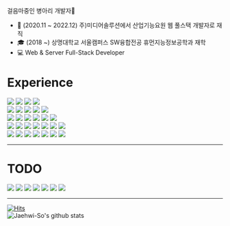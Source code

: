 <p>
    걸음마중인 병아리 개발자👶<br>
</p>
   
- 🏬 (2020.11 ~ 2022.12) 주)미디어솔루션에서 산업기능요원 웹 풀스택 개발자로 재직
- 🎓 (2018 ~) 상명대학교 서울캠퍼스 SW융합전공 휴먼지능정보공학과 재학
- 💻 Web & Server Full-Stack Developer

<div><h1>Experience</h1></div>

<div> 
    <img src="https://img.shields.io/badge/java-007396?style=for-the-badge&logo=java&logoColor=white"> 
    <img src="https://img.shields.io/badge/c++-00599C?style=for-the-badge&logo=c%2B%2B&logoColor=white">
    <img src="https://img.shields.io/badge/python-3776AB?style=for-the-badge&logo=python&logoColor=white"> 
    <img src="https://img.shields.io/badge/csharp-239120?style=for-the-badge&logo=csharp&logoColor=white">    
    <br>   
    <img src="https://img.shields.io/badge/html5-E34F26?style=for-the-badge&logo=html5&logoColor=white"> 
    <img src="https://img.shields.io/badge/css-1572B6?style=for-the-badge&logo=css3&logoColor=white"> 
    <img src="https://img.shields.io/badge/javascript-F7DF1E?style=for-the-badge&logo=javascript&logoColor=black"> 
    <img src="https://img.shields.io/badge/typescript-3178C6?style=for-the-badge&logo=typescript&logoColor=black"> 
    <img src="https://img.shields.io/badge/bootstrap-7952B3?style=for-the-badge&logo=bootstrap&logoColor=white">
    <br>    
    <img src="https://img.shields.io/badge/oracle-F80000?style=for-the-badge&logo=oracle&logoColor=white"> 
    <img src="https://img.shields.io/badge/mysql-4479A1?style=for-the-badge&logo=mysql&logoColor=white"> 
    <img src="https://img.shields.io/badge/mariaDB-003545?style=for-the-badge&logo=mariaDB&logoColor=white"> 
    <img src="https://img.shields.io/badge/mongoDB-47A248?style=for-the-badge&logo=MongoDB&logoColor=white">
    <img src="https://img.shields.io/badge/mssql-4479A1?style=for-the-badge&logo=microsoft-sql-server&logoColor=white">
    <img src="https://img.shields.io/badge/redis-DC382D?style=for-the-badge&logo=redis&logoColor=white">
    <br>   
    <img src="https://img.shields.io/badge/angular-DD0031?style=for-the-badge&logo=angular&logoColor=white">
    <img src="https://img.shields.io/badge/node.js-339933?style=for-the-badge&logo=Node.js&logoColor=white">
    <img src="https://img.shields.io/badge/spring-6DB33F?style=for-the-badge&logo=spring&logoColor=white"> 
    <img src="https://img.shields.io/badge/express-000000?style=for-the-badge&logo=express&logoColor=white">  
    <img src="https://img.shields.io/badge/.net-512BD4?style=for-the-badge&logo=.net&logoColor=white">
    <img src="https://img.shields.io/badge/electron-47848F?style=for-the-badge&logo=electron&logoColor=white"> 
    <img src="https://img.shields.io/badge/android-3DDC84?style=for-the-badge&logo=android&logoColor=white"> 
    <br>
    <img src="https://img.shields.io/badge/linux-FCC624?style=for-the-badge&logo=linux&logoColor=black"> 
    <img src="https://img.shields.io/badge/docker-2496ED?style=for-the-badge&logo=docker&logoColor=white"> 
    <img src="https://img.shields.io/badge/webpack-8DD6F9?style=for-the-badge&logo=webpack&logoColor=white"> 
    <img src="https://img.shields.io/badge/iis-000000?style=for-the-badge&logo=iis&logoColor=white"> 
    <img src="https://img.shields.io/badge/firebase-FFCA28?style=for-the-badge&logo=firebase&logoColor=white"> 
    <img src="https://img.shields.io/badge/github-181717?style=for-the-badge&logo=github&logoColor=white">
    <img src="https://img.shields.io/badge/git-F05032?style=for-the-badge&logo=git&logoColor=white">
    <br>
 </div>
 <hr>
 <div><h1>TODO</h1></div>
 <div>
  <img src="https://img.shields.io/badge/springboot-6DB33F?style=for-the-badge&logo=springboot&logoColor=white">
  <img src="https://img.shields.io/badge/react-61DAFB?style=for-the-badge&logo=react&logoColor=white">
  <img src="https://img.shields.io/badge/Kubernetes-326CE5?style=for-the-badge&logo=Kubernetes&logoColor=white"> 
  <img src="https://img.shields.io/badge/amazonaws-232F3E?style=for-the-badge&logo=amazonaws&logoColor=white"> 
  <img src="https://img.shields.io/badge/googlecloud-4285F4?style=for-the-badge&logo=googlecloud&logoColor=white"> 
  <img src="https://img.shields.io/badge/nestjs-E0234E?style=for-the-badge&logo=nestjs&logoColor=white">
  <img src="https://img.shields.io/badge/jest-C21325?style=for-the-badge&logo=jest&logoColor=white">
</div>
<hr>
  
[![Hits](https://hits.seeyoufarm.com/api/count/incr/badge.svg?url=https%3A%2F%2Fgithub.com%2FJaehwi-So%2Fhit-counter&count_bg=%2379C83D&title_bg=%23555555&icon=&icon_color=%23E7E7E7&title=hits&edge_flat=false)](https://hits.seeyoufarm.com)   
![Jaehwi-So's github stats](https://github-readme-stats.vercel.app/api?username=Jaehwi-So&show_icons=true)
<!--
**Jaehwi-So/Jaehwi-So** is a ✨ _special_ ✨ repository because its `README.md` (this file) appears on your GitHub profile.

- 🔭 I’m currently working on ...
- 🌱 I’m currently learning ...
- 👯 I’m looking to collaborate on ...
- 🤔 I’m looking for help with ...
- 💬 Ask me about ...
- 📫 How to reach me: ...
- 😄 Pronouns: ...
- ⚡ Fun fact: ...
-->
